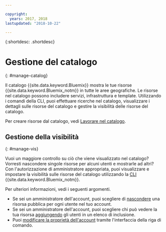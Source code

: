 ```yaml
---

copyright:
  years: 2017, 2018
lastupdated: "2018-10-22"

---
```


{:shortdesc: .shortdesc}

# Gestione del catalogo
{: #manage-catalog}

Il catalogo {{site.data.keyword.Bluemix}} mostra le tue risorse {{site.data.keyword.Bluemix_notm}} in tutte le aree geografiche. Le risorse nel catalogo possono includere servizi, infrastruttura e template. Utilizzando i comandi della CLI, puoi effettuare ricerche nel catalogo, visualizzare i dettagli sulle risorse del catalogo e gestire la visibilità delle risorse del catalogo.

Per creare risorse dal catalogo, vedi [Lavorare nel catalogo](/docs/overview/ui.html#catalogcreate).

## Gestione della visibilità
{: #manage-vis}

Vuoi un maggiore controllo su ciò che viene visualizzato nel catalogo? Vorresti nascondere singole risorse per alcuni utenti e mostrarle ad altri? Con l'autorizzazione di amministratore appropriata, puoi visualizzare e impostare la visibilità sulle risorse del catalogo utilizzando la [CLI](/docs/cli/index.html#overview) {{site.data.keyword.Bluemix_notm}}.

Per ulteriori informazioni, vedi i seguenti argomenti.

* Se sei un amministratore dell'account, puoi scegliere di [nascondere](/docs/account/exclude.html) una risorsa pubblica per ogni utente nel tuo account.
* Se sei un amministratore dell'account, puoi scegliere chi può vedere la tua risorsa [aggiungendo](/docs/account/include.html) gli utenti in un elenco di inclusione.
* Puoi [modificare la proprietà dell'account](/docs/account/owners.html) tramite l'interfaccia della riga di comando.
